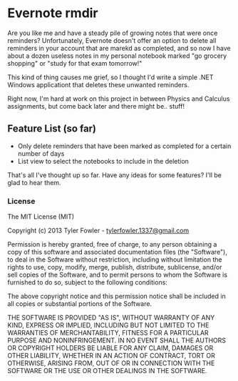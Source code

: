 Evernote rmdir
============================
Are you like me and have a steady pile of growing notes that were once reminders? Unfortunately, Evernote doesn't offer an option to delete all reminders in your account that are marekd as completed, and so now I have about a dozen useless notes in my personal notebook marked "go grocery shopping" or "study for that exam tomorrow!"

This kind of thing causes me grief, so I thought I'd write a simple .NET Windows applicationt that deletes these unwanted reminders.

Right now, I'm hard at work on this project in between Physics and Calculus assignments, but come back later and there might be.. stuff!

Feature List (so far)
----------------------------
- Only delete reminders that have been marked as completed for a certain number of days
- List view to select the notebooks to include in the deletion

That's all I've thought up so far. Have any ideas for some features? I'll be glad to hear them.

### License
The MIT License (MIT)

Copyright (c) 2013 Tyler Fowler - tylerfowler.1337@gmail.com

Permission is hereby granted, free of charge, to any person obtaining a copy
of this software and associated documentation files (the "Software"), to deal
in the Software without restriction, including without limitation the rights
to use, copy, modify, merge, publish, distribute, sublicense, and/or sell
copies of the Software, and to permit persons to whom the Software is
furnished to do so, subject to the following conditions:

The above copyright notice and this permission notice shall be included in
all copies or substantial portions of the Software.

THE SOFTWARE IS PROVIDED "AS IS", WITHOUT WARRANTY OF ANY KIND, EXPRESS OR
IMPLIED, INCLUDING BUT NOT LIMITED TO THE WARRANTIES OF MERCHANTABILITY,
FITNESS FOR A PARTICULAR PURPOSE AND NONINFRINGEMENT. IN NO EVENT SHALL THE
AUTHORS OR COPYRIGHT HOLDERS BE LIABLE FOR ANY CLAIM, DAMAGES OR OTHER
LIABILITY, WHETHER IN AN ACTION OF CONTRACT, TORT OR OTHERWISE, ARISING FROM,
OUT OF OR IN CONNECTION WITH THE SOFTWARE OR THE USE OR OTHER DEALINGS IN
THE SOFTWARE.
